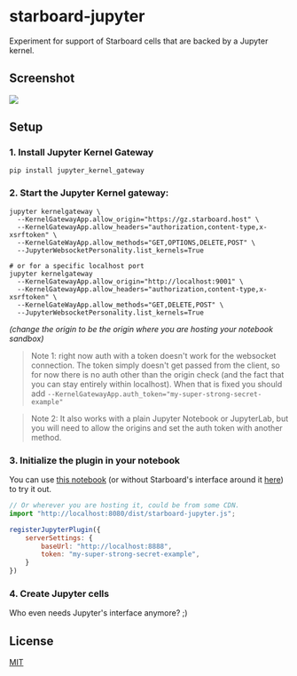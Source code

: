 # starboard-jupyter
Experiment for support of Starboard cells that are backed by a Jupyter kernel.

## Screenshot
![](https://i.imgur.com/WFyAi5R.png)

## Setup


### 1. Install Jupyter Kernel Gateway

```
pip install jupyter_kernel_gateway
```

### 2. Start the Jupyter Kernel gateway:
```shell
jupyter kernelgateway \
  --KernelGatewayApp.allow_origin="https://gz.starboard.host" \
  --KernelGatewayApp.allow_headers="authorization,content-type,x-xsrftoken" \
  --KernelGateWayApp.allow_methods="GET,OPTIONS,DELETE,POST" \
  --JupyterWebsocketPersonality.list_kernels=True

# or for a specific localhost port
jupyter kernelgateway
  --KernelGatewayApp.allow_origin="http://localhost:9001" \
  --KernelGatewayApp.allow_headers="authorization,content-type,x-xsrftoken" \
  --KernelGateWayApp.allow_methods="GET,DELETE,POST" \
  --JupyterWebsocketPersonality.list_kernels=True
```
*(change the origin to be the origin where you are hosting your notebook sandbox)*

> Note 1: right now auth with a token doesn't work for the websocket connection. The token simply doesn't get passed from the client, so for now there is no auth other than the origin check (and the fact that you can stay entirely within localhost). When that is fixed you should add `--KernelGatewayApp.auth_token="my-super-strong-secret-example"`

> Note 2: It also works with a plain Jupyter Notebook or JupyterLab, but you will need to allow the origins and set the auth token with another method.

### 3. Initialize the plugin in your notebook

You can use [this notebook](https://starboard.gg/nb/nA3wm87) (or without Starboard's interface around it [here](https://gz.starboard.host/v1/embed/0.8.9/br0qtd223akg00eiaos0/nA3wm87/)) to try it out.

```javascript
// Or wherever you are hosting it, could be from some CDN.
import "http://localhost:8080/dist/starboard-jupyter.js";

registerJupyterPlugin({
    serverSettings: {
        baseUrl: "http://localhost:8888",
        token: "my-super-strong-secret-example",
    }
})
```

### 4. Create Jupyter cells

Who even needs Jupyter's interface anymore? ;)

## License

[MIT](./LICENSE)